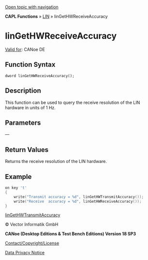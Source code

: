 [Open topic with navigation](../../../../../CANoeDEFamily.htm#Topics/CAPLFunctions/LIN/Functions/CAPLfunctionLINGetHWReceiveAccuracy.md)

**CAPL Functions** » [LIN](../CAPLfunctionsLINOverview.md) » linGetHWReceiveAccuracy

# linGetHWReceiveAccuracy

[Valid for](../../../Shared/FeatureAvailability.md): CANoe DE

## Function Syntax

```
dword linGetHWReceiveAccuracy();
```

## Description

This function can be used to query the receive resolution of the LIN hardware in units of 1 Hz.

## Parameters

—

## Return Values

Returns the receive resolution of the LIN hardware.

## Example

```c
on key 't'
{
    write("Transmit accuracy = %d", linGetHWTransmitAccuracy());
    write("Receive  accuracy = %d", linGetHWReceiveAccuracy());
}
```

[linGetHWTransmitAccuracy](CAPLfunctionLINGetHWTransmitAccuracy.md)

© Vector Informatik GmbH

**CANoe (Desktop Editions & Test Bench Editions) Version 18 SP3**

[Contact/Copyright/License](../../../Shared/ContactCopyrightLicense.md)

[Data Privacy Notice](https://www.vector.com/int/en/company/get-info/privacy-policy/)